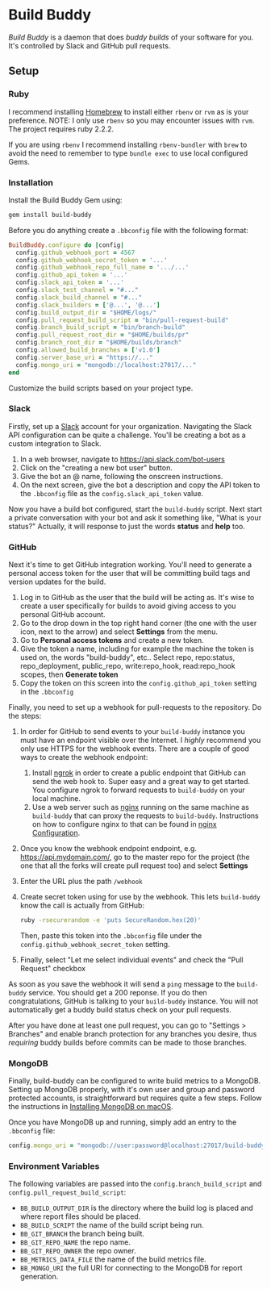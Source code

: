 # Build Buddy

_Build Buddy_ is a daemon that does _buddy builds_ of your software for you.  It's controlled by Slack and GitHub pull requests.

## Setup

### Ruby

I recommend installing [Homebrew](http://brew.sh) to install either `rbenv` or `rvm` as is your preference.  NOTE: I only use `rbenv` so you may encounter issues with `rvm`.  The project requires ruby 2.2.2.

If you are using `rbenv` I recommend installing `rbenv-bundler` with `brew` to avoid the need to remember to type `bundle exec` to use local configured Gems.

### Installation

Install the Build Buddy Gem using:

```bash
gem install build-buddy
```

Before you do anything create a `.bbconfig` file with the following format:

```ruby
BuildBuddy.configure do |config|
  config.github_webhook_port = 4567
  config.github_webhook_secret_token = '...'
  config.github_webhook_repo_full_name = '.../...'
  config.github_api_token = '...'
  config.slack_api_token = '...'
  config.slack_test_channel = "#..."
  config.slack_build_channel = "#..."
  config.slack_builders = ['@...', '@...']
  config.build_output_dir = "$HOME/logs/"
  config.pull_request_build_script = "bin/pull-request-build"
  config.branch_build_script = "bin/branch-build"
  config.pull_request_root_dir = "$HOME/builds/pr"
  config.branch_root_dir = "$HOME/builds/branch"
  config.allowed_build_branches = ['v1.0']
  config.server_base_uri = "https://..."
  config.mongo_uri = "mongodb://localhost:27017/..."
end
```

Customize the build scripts based on your project type.

### Slack

Firstly, set up a [Slack](https://slack.com) account for your organization. Navigating the Slack API configuration can be quite a challenge.  You'll be creating a bot as a custom integration to Slack.

1. In a web browser, navigate to https://api.slack.com/bot-users
2. Click on the "creating a new bot user" button.
3. Give the bot an @ name, following the onscreen instructions.
4. On the next screen, give the bot a description and copy the API token to the `.bbconfig` file as the `config.slack_api_token` value.

Now you have a build bot configured, start the `build-buddy` script. Next start a private conversation with your bot and ask it something like, "What is your status?"  Actually, it will response to just the words **status** and **help** too.

### GitHub

Next it's time to get GitHub integration working.  You'll need to generate a personal access token for the user that will be committing build tags and version updates for the build.  

1. Log in to GitHub as the user that the build will be acting as. It's wise to create a user specifically for builds to avoid giving access to you personal GitHub account.
2. Go to the drop down in the top right hand corner (the one with the user icon, next to the arrow) and select **Settings** from the menu.
3. Go to **Personal access tokens** and create a new token.
4. Give the token a name, including for example the machine the token is used on, the words "build-buddy", etc.. Select repo, repo:status, repo_deployment, public_repo, write:repo_hook, read:repo_hook scopes, then **Generate token**
5. Copy the token on this screen into the `config.github_api_token` setting in the `.bbconfig`

Finally, you need to set up a webhook for pull-requests to the repository.  Do the steps:

1. In order for GitHub to send events to your `build-buddy` instance you must have an endpoint visible over the Internet.  I _highly_ recommend you only use HTTPS for the webhook events.  There are a couple of good ways to create the webhook endpoint:
    1. Install [ngrok](http://ngrok.com) in order to create a public endpoint that GitHub can send the web hook to.  Super easy and a great way to get started.  You configure ngrok to forward requests to `build-buddy` on your local machine.
    2. Use a web server such as [nginx](http://nginx.org) running on the same machine as `build-buddy` that can proxy the requests to `build-buddy`.  Instructions on how to configure nginx to that can be found in [nginx Configuration](https://github.com/jlyonsmith/HowTo/blob/master/nginx_configuration.md).
2. Once you know the webhook endpoint endpoint, e.g. https://api.mydomain.com/, go to the master repo for the project (the one that all the forks will create pull request too) and select **Settings**
3. Enter the URL plus the path `/webhook`
4. Create secret token using for use by the webhook.  This lets `build-buddy` know the call is actually from GitHub:

    ```bash
    ruby -rsecurerandom -e 'puts SecureRandom.hex(20)'
    ```
    Then, paste this token into the `.bbconfig` file under the `config.github_webhook_secret_token` setting.
5. Finally, select "Let me select individual events" and check the "Pull Request" checkbox

As soon as you save the webhook it will send a `ping` message to the `build-buddy` service.  You should get a 200 reponse.  If you do then congratulations, GitHub is talking to your `build-buddy` instance.  You will not automatically get a buddy build status check on your pull requests.

After you have done at least one pull request, you can go to "Settings > Branches" and enable branch protection for any branches you desire, thus _requiring_ buddy builds before commits can be made to those branches. 

### MongoDB

Finally, build-buddy can be configured to write build metrics to a MongoDB. Setting up MongoDB properly, with it's own user and group and password protected accounts, is straightforward but requires quite a few steps. Follow the instructions in [Installing MongoDB on macOS](https://github.com/jlyonsmith/HowTo/blob/master/Install_MongoDB_on_macOS.md).

Once you have MongoDB up and running, simply add an entry to the `.bbconfig` file:

```ruby
config.mongo_uri = "mongodb://user:password@localhost:27017/build-buddy"
```

### Environment Variables

The following variables are passed into the `config.branch_build_script` and `config.pull_request_build_script`:

- `BB_BUILD_OUTPUT_DIR` is the directory where the build log is placed and where report files should be placed.
- `BB_BUILD_SCRIPT` the name of the build script being run.
- `BB_GIT_BRANCH` the branch being built.
- `BB_GIT_REPO_NAME` the repo name.
- `BB_GIT_REPO_OWNER` the repo owner.
- `BB_METRICS_DATA_FILE` the name of the build metrics file.
- `BB_MONGO_URI` the full URI for connecting to the MongoDB for report generation.

